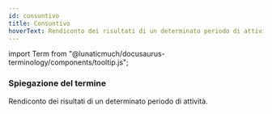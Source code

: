 ```yaml
---
id: consuntivo
title: Consuntivo
hoverText: Rendiconto dei risultati di un determinato periodo di attività.
---
```


import Term from "@lunaticmuch/docusaurus-terminology/components/tooltip.js";


### Spiegazione del termine

Rendiconto dei risultati di un determinato periodo di <Term popup="Azioni da compiere per attuare un processo." reference="/docs/RTB/Termini/Attività">attività</Term>.
